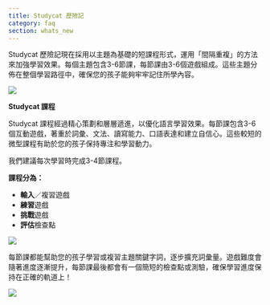 ```yaml
---
title: Studycat 歷險記
category: faq
section: whats_new
---
```

Studycat 歷險記現在採用以主題為基礎的短課程形式，運用「間隔重複」的方法來加強學習效果。每個主題包含3-6節課，每節課由3-6個遊戲組成。這些主題分佈在整個學習路徑中，確保您的孩子能夠牢牢記住所學內容。

![](https://help.studycat.com/hc/article_attachments/40395054421145)



**Studycat 課程**

Studycat 課程經過精心策劃和層層遞進，以優化語言學習效果。每節課包含3-6個互動遊戲，著重於詞彙、文法、讀寫能力、口語表達和建立自信心。這些較短的微型課程有助於您的孩子保持專注和學習動力。

我們建議每次學習時完成3-4節課程。

**課程分為：**

* **輸入**／複習遊戲
* **練習**遊戲
* **挑戰**遊戲
* **評估**檢查點


![](https://help.studycat.com/hc/article_attachments/40396315316121)



每節課都能幫助您的孩子學習或複習主題關鍵字詞，逐步擴充詞彙量。遊戲難度會隨著進度逐漸提升，每節課最後都會有一個簡短的檢查點或測驗，確保學習進度保持在正確的軌道上！


![](https://help.studycat.com/hc/article_attachments/40396294306841)
